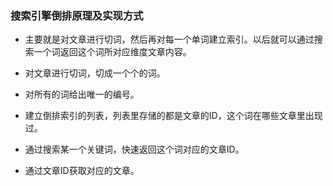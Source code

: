 ### 搜索引擎倒排原理及实现方式

* 主要就是对文章进行切词，然后再对每一个单词建立索引。以后就可以通过搜索一个词返回这个词所对应维度文章内容。

* 对文章进行切词，切成一个个的词。

* 对所有的词给出唯一的编号。

* 建立倒排索引的列表，列表里存储的都是文章的ID，这个词在哪些文章里出现过。

* 通过搜索某一个关键词，快速返回这个词对应的文章ID。

* 通过文章ID获取对应的文章。
